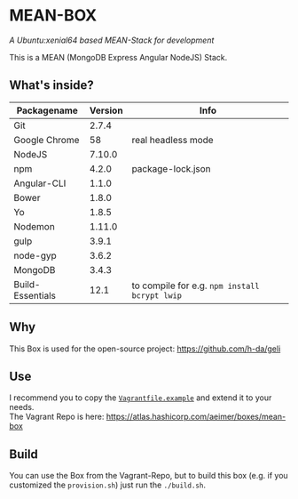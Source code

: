 # MEAN-BOX
_A Ubuntu:xenial64 based MEAN-Stack for development_

This is a MEAN (MongoDB Express Angular NodeJS) Stack.

## What's inside?
| Packagename      | Version | Info                                          |
|------------------|---------|-----------------------------------------------|
| Git              | 2.7.4   |                                               |
| Google Chrome    | 58      | real headless mode                            |
| NodeJS           | 7.10.0  |                                               |
| npm              | 4.2.0   | package-lock.json                             |
| Angular-CLI      | 1.1.0   |                                               |
| Bower            | 1.8.0   |                                               |
| Yo               | 1.8.5   |                                               |
| Nodemon          | 1.11.0  |                                               |
| gulp             | 3.9.1   |                                               |
| node-gyp         | 3.6.2   |                                               |
| MongoDB          | 3.4.3   |                                               |
| Build-Essentials | 12.1    | to compile for e.g. `npm install bcrypt lwip` |

## Why
This Box is used for the open-source project: https://github.com/h-da/geli

## Use
I recommend you to copy the [`Vagrantfile.example`](Vagrantfile.example) and extend it to your needs.   
The Vagrant Repo is here: https://atlas.hashicorp.com/aeimer/boxes/mean-box

## Build
You can use the Box from the Vagrant-Repo, but to build this box (e.g. if you customized the `provision.sh`) just run the `./build.sh`.
